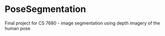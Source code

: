 # PoseSegmentation
Final project for CS 7680 - image segmentation using depth imagery of the human pose
